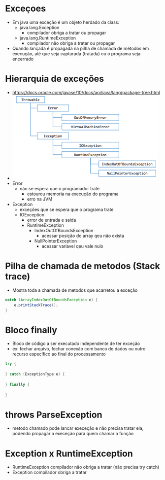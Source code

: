 # Exceçoes
- Em java uma exceção é um objeto herdado da class:
  - java.lang.Exception
    - compilador obriga a tratar ou propagar
  - java.lang.RuntimeException
    - compilador não obriga a tratar ou propagar
- Quando lançada é propagada na pilha de chamada de métodos em execução, até que seja capturada (tratada) ou o programa seja encerrado

# Hierarquia de exceções
- https://docs.oracle.com/javase/10/docs/api/java/lang/package-tree.html
- ![Alt text](image.png)
- Error
  - não se espera que o programador trate
    - estourou memoria na execução do programa
    - erro na JVM
- Exception
  - exceções que se espera que o programa trate
  - IOException 
    - error de entrada e saida
    - RuntimeException
      - IndexOutOfBoundsException
        - acessar posição do array qeu não exista
      - NullPointerException
        - acessar variavel qeu vale nulo

# Pilha de chamada de metodos (Stack trace)
- Mostra toda a chamada de metodos que acarretou a exceção
```java
catch (ArrayIndexOutOfBoundsException e) {
    e.printStackTrace();
}
```

# Bloco finally
- Bloco de código a ser executado independente de ter exceção
- ex: fechar arquivo, fechar conexão com banco de dados ou outro recurso específico ao final do processamento
```java
try {

} catch (ExceptionType e) {

} finally {

}
```

# throws ParseException
- metodo chamado pode lancar execeção e não precisa tratar ela, podendo propagar a execeção para quem chamar a função

# Exception x RuntimeException
- RuntimeException compilador não obriga a tratar (não precisa try catch)
- Exception compilador obriga a tratar